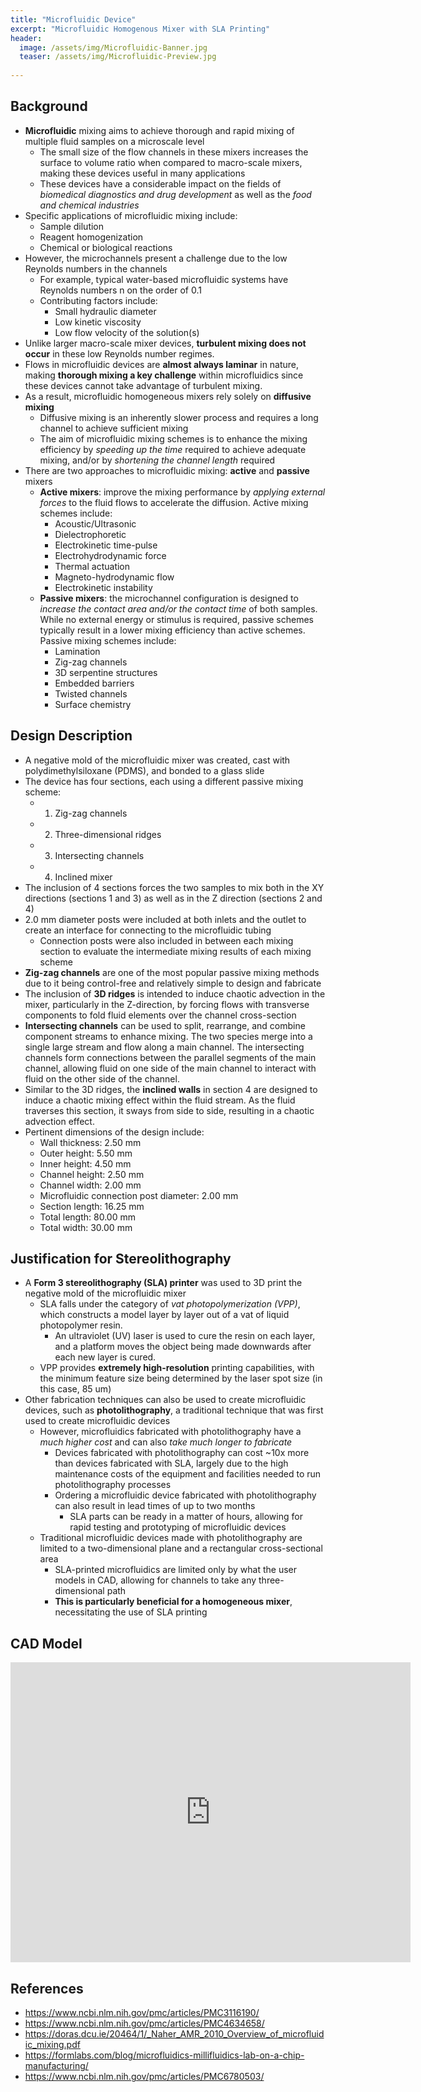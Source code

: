 ```yaml
---
title: "Microfluidic Device"
excerpt: "Microfluidic Homogenous Mixer with SLA Printing"
header:
  image: /assets/img/Microfluidic-Banner.jpg
  teaser: /assets/img/Microfluidic-Preview.jpg
   
---
```

## Background
* **Microfluidic** mixing aims to achieve thorough and rapid mixing of multiple fluid samples on a microscale level
  * The small size of the flow channels in these mixers increases the surface to volume ratio when compared to macro-scale mixers, making these devices useful in many applications
  * These devices have a considerable impact on the fields of *biomedical diagnostics and drug development* as well as the *food and chemical industries*
* Specific applications of microfluidic mixing include:
  * Sample dilution
  * Reagent homogenization
  * Chemical or biological reactions
* However, the microchannels present a challenge due to the low Reynolds numbers in the channels
  * For example, typical water-based microfluidic systems have Reynolds numbers n on the order of 0.1
  * Contributing factors include:
    * Small hydraulic diameter 
    * Low kinetic viscosity 
    * Low flow velocity of the solution(s)
* Unlike larger macro-scale mixer devices, **turbulent mixing does not occur** in these low Reynolds number regimes. 
* Flows in microfluidic devices are **almost always laminar** in nature, making **thorough mixing a key challenge** within microfluidics since these devices cannot take advantage of turbulent mixing.
* As a result, microfluidic homogeneous mixers rely solely on **diffusive mixing**
  * Diffusive mixing is an inherently slower process and requires a long channel to achieve sufficient mixing
  * The aim of microfluidic mixing schemes is to enhance the mixing efficiency by *speeding up the time* required to achieve adequate mixing, and/or by *shortening the channel length* required
* There are two approaches to microfluidic mixing: **active** and **passive** mixers
  * **Active mixers**: improve the mixing performance by *applying external forces* to the fluid flows to accelerate the diffusion. Active mixing schemes include:
    * Acoustic/Ultrasonic
    * Dielectrophoretic
    * Electrokinetic time-pulse
    * Electrohydrodynamic force
    * Thermal actuation
    * Magneto-hydrodynamic flow
    * Electrokinetic instability
  * **Passive mixers**: the microchannel configuration is designed to *increase the contact area and/or the contact time* of both samples. While no external energy or stimulus is required, passive schemes typically result in a lower mixing efficiency than active schemes. Passive mixing schemes include:
    * Lamination
    * Zig-zag channels
    * 3D serpentine structures
    * Embedded barriers
    * Twisted channels
    * Surface chemistry

## Design Description
* A negative mold of the microfluidic mixer was created, cast with polydimethylsiloxane (PDMS), and bonded to a glass slide
* The device has four sections, each using a different passive mixing scheme:
  * 1. Zig-zag channels
  * 2. Three-dimensional ridges
  * 3. Intersecting channels
  * 4. Inclined mixer
* The inclusion of 4 sections forces the two samples to mix both in the XY directions (sections 1 and 3) as well as in the Z direction (sections 2 and 4)
* 2.0 mm diameter posts were included at both inlets and the outlet to create an interface for connecting to the microfluidic tubing
  * Connection posts were also included in between each mixing section to evaluate the intermediate mixing results of each mixing scheme
* **Zig-zag channels** are one of the most popular passive mixing methods due to it being control-free and relatively simple to design and fabricate
* The inclusion of **3D ridges** is intended to induce chaotic advection in the mixer, particularly in the Z-direction, by forcing flows with transverse components to fold fluid elements over the channel cross-section
* **Intersecting channels** can be used to split, rearrange, and combine component streams to enhance mixing. The two species merge into a single large stream and flow along a main channel. The intersecting channels form connections between the parallel segments of the main channel, allowing fluid on one side of the main channel to interact with fluid on the other side of the channel.
* Similar to the 3D ridges, the **inclined walls** in section 4 are designed to induce a chaotic mixing effect within the fluid stream. As the fluid traverses this section, it sways from side to side, resulting in a chaotic advection effect.
* Pertinent dimensions of the design include:
  * Wall thickness: 2.50 mm
  * Outer height: 5.50 mm
  * Inner height: 4.50 mm
  * Channel height: 2.50 mm
  * Channel width: 2.00 mm
  * Microfluidic connection post diameter: 2.00 mm
  * Section length: 16.25 mm
  * Total length:  80.00 mm
  * Total width: 30.00 mm

## Justification for Stereolithography
* A **Form 3 stereolithography (SLA) printer** was used to 3D print the negative mold of the microfluidic mixer
  * SLA falls under the category of *vat photopolymerization (VPP)*, which constructs a model layer by layer out of a vat of liquid photopolymer resin. 
    * An ultraviolet (UV) laser is used to cure the resin on each layer, and a platform moves the object being made downwards after each new layer is cured.
  * VPP provides **extremely high-resolution** printing capabilities, with the minimum feature size being determined by the laser spot size (in this case, 85 um)
* Other fabrication techniques can also be used to create microfluidic devices, such as **photolithography**, a traditional technique that was first used to create microfluidic devices
  * However, microfluidics fabricated with photolithography have a *much higher cost* and can also *take much longer to fabricate*
    * Devices fabricated with photolithography can cost ~10x more than devices fabricated with SLA, largely due to the high maintenance costs of the equipment and facilities needed to run photolithography processes
    * Ordering a microfluidic device fabricated with photolithography can also result in lead times of up to two months
      * SLA parts can be ready in a matter of hours, allowing for rapid testing and prototyping of microfluidic devices
  * Traditional microfluidic devices made with photolithography are limited to a  two-dimensional plane and a rectangular cross-sectional area
    * SLA-printed microfluidics are limited only by what the user models in CAD, allowing for channels to take any three-dimensional path
    * **This is particularly beneficial for a homogeneous mixer**, necessitating the use of SLA printing

## CAD Model
<iframe src="https://vanderbilt643.autodesk360.com/shares/public/SH35dfcQT936092f0e4381a449e85df15f9a?mode=embed" width="640" height="480" allowfullscreen="true" webkitallowfullscreen="true" mozallowfullscreen="true"  frameborder="0"></iframe>

## References
* https://www.ncbi.nlm.nih.gov/pmc/articles/PMC3116190/
* https://www.ncbi.nlm.nih.gov/pmc/articles/PMC4634658/ 
* https://doras.dcu.ie/20464/1/_Naher_AMR_2010_Overview_of_microfluidic_mixing.pdf 
* https://formlabs.com/blog/microfluidics-millifluidics-lab-on-a-chip-manufacturing/ 
* https://www.ncbi.nlm.nih.gov/pmc/articles/PMC6780503/ 
